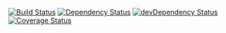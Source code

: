 [![Build Status](https://travis-ci.org/ffossum/koa-example.svg?branch=master)](https://travis-ci.org/ffossum/koa-example)
[![Dependency Status](https://david-dm.org/ffossum/koa-example.svg)](https://david-dm.org/ffossum/koa-example)
[![devDependency Status](https://david-dm.org/ffossum/koa-example/dev-status.svg)](https://david-dm.org/ffossum/koa-example#info=devDependencies)
[![Coverage Status](https://coveralls.io/repos/github/ffossum/koa-example/badge.svg?branch=master)](https://coveralls.io/github/ffossum/koa-example?branch=master)
